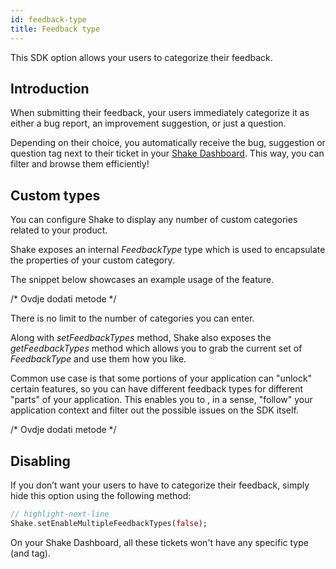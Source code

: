 ```yaml
---
id: feedback-type
title: Feedback type
---
```

This SDK option allows your users to categorize their feedback.

## Introduction
When submitting their feedback, your users immediately categorize it as either a bug report, an improvement suggestion, or just a question.

Depending on their choice, you automatically receive the <span class="tag-button pink-tag-button">bug</span>, <span class="tag-button pink-tag-button">suggestion</span> or <span class="tag-button pink-tag-button">question</span> tag next to their ticket in your [Shake Dashboard](https://app.shakebugs.com). This way, you can filter and browse them efficiently!

## Custom types

You can configure Shake to display any number of custom categories related to your product.

Shake exposes an internal *FeedbackType* type which is used to encapsulate the properties of your custom category.

The snippet below showcases an example usage of the feature. 

/*
    Ovdje dodati metode
*/

There is no limit to the number of categories you can enter.

Along with *setFeedbackTypes* method, Shake also exposes the *getFeedbackTypes* method which allows you to 
grab the current set of *FeedbackType* and use them how you like.

Common use case is that some portions of your application can "unlock" certain features, so you can have different feedback types for different "parts" of 
your application. This enables you to , in a sense, "follow" your application context and filter out the possible issues on the SDK itself.

/*
    Ovdje dodati metode
*/


## Disabling
If you don’t want your users to have to categorize their feedback, simply hide this option using the following method:

```dart title="main.dart"
// highlight-next-line
Shake.setEnableMultipleFeedbackTypes(false);
```

On your Shake Dashboard, all these tickets won't have any specific type (and tag).

